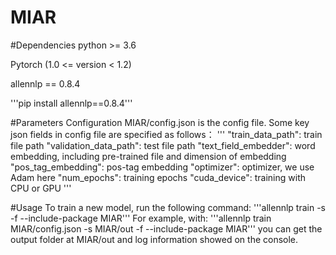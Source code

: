 # MIAR

#Dependencies
python >= 3.6

Pytorch (1.0 <= version < 1.2)

allennlp == 0.8.4

'''pip install allennlp==0.8.4'''

#Parameters Configuration
MIAR/config.json is the config file. Some key json fields in config file are specified as follows：
'''
"train_data_path": train file path
"validation_data_path": test file path
"text_field_embedder": word embedding, including pre-trained file and dimension of embedding 
"pos_tag_embedding": pos-tag embedding
"optimizer": optimizer, we use Adam here
"num_epochs": training epochs
"cuda_device": training with CPU or GPU
'''

#Usage
To train a new model, run the following command:
'''allennlp train <config file> -s <serialization path> -f --include-package MIAR'''
For example, with:
'''allennlp train MIAR/config.json -s MIAR/out -f --include-package MIAR'''
you can get the output folder at MIAR/out and log information showed on the console.
